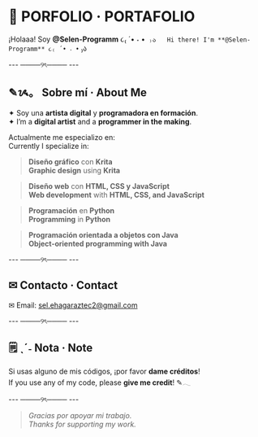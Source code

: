 # 🌸 PORFOLIO · PORTAFOLIO

¡Holaaa! Soy **@Selen-Programm** ૮₍ ´• ˕ •` ₎ა  
Hi there! I'm **@Selen-Programm** ૮₍ ´• ˕ •` ₎ა

--- ────୨ৎ──── ---

## ✎ᝰ。 Sobre mí · About Me

✦ Soy una **artista digital** y **programadora en formación**.  
✦ I’m a **digital artist** and a **programmer in the making**.

Actualmente me especializo en:  
Currently I specialize in:

>  **Diseño gráfico** con **Krita**  
  **Graphic design** using **Krita**

>  **Diseño web** con **HTML, CSS y JavaScript**  
  **Web development** with **HTML, CSS, and JavaScript**

>  **Programación** en **Python**  
  **Programming** in **Python**
  
>  **Programación orientada a objetos con Java**  
  **Object-oriented programming with Java**

--- ────୨ৎ──── ---

##  ✉ Contacto · Contact

✉ Email: [sel.ehagaraztec2@gmail.com](mailto:sel.ehagaraztec2@gmail.com)

--- ────୨ৎ──── ---
 
##  🗒 ˎˊ˗ Nota · Note

Si usas alguno de mis códigos, ¡por favor **dame créditos**!   
If you use any of my code, please **give me credit**!  ✎𓂃

--- ────୨ৎ──── ---

>  _Gracias por apoyar mi trabajo._  
>  _Thanks for supporting my work._
